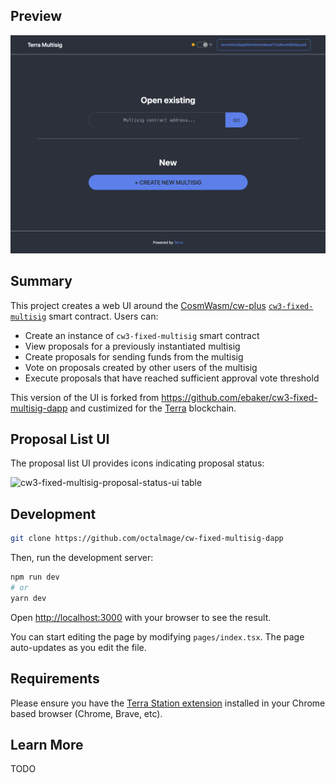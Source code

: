 ## Preview

<p align="center" width="100%">
    <img alt="cw3-fixed-multisig preview" src=".github/screenshot.png">
</p>

## Summary

This project creates a web UI around the [CosmWasm/cw-plus](https://github.com/CosmWasm/cw-plus/) [`cw3-fixed-multisig`](https://github.com/CosmWasm/cw-plus/tree/main/contracts/cw3-fixed-multisig) smart contract. Users can:

- Create an instance of `cw3-fixed-multisig` smart contract
- View proposals for a previously instantiated multisig
- Create proposals for sending funds from the multisig
- Vote on proposals created by other users of the multisig
- Execute proposals that have reached sufficient approval vote threshold

This version of the UI is forked from https://github.com/ebaker/cw3-fixed-multisig-dapp and custimized for the [Terra](https://terra.money) blockchain.

## Proposal List UI

The proposal list UI provides icons indicating proposal status:

<img alt="cw3-fixed-multisig-proposal-status-ui table" src="https://i.imgur.com/P5FDDJ8.png">

## Development

```bash
git clone https://github.com/octalmage/cw-fixed-multisig-dapp
```

Then, run the development server:

```bash
npm run dev
# or
yarn dev
```

Open [http://localhost:3000](http://localhost:3000) with your browser to see the result.

You can start editing the page by modifying `pages/index.tsx`. The page auto-updates as you edit the file.

## Requirements

Please ensure you have the [Terra Station extension](https://chrome.google.com/webstore/detail/terra-station/aiifbnbfobpmeekipheeijimdpnlpgpp?hl=en) installed in your Chrome based browser (Chrome, Brave, etc).

## Learn More

TODO

